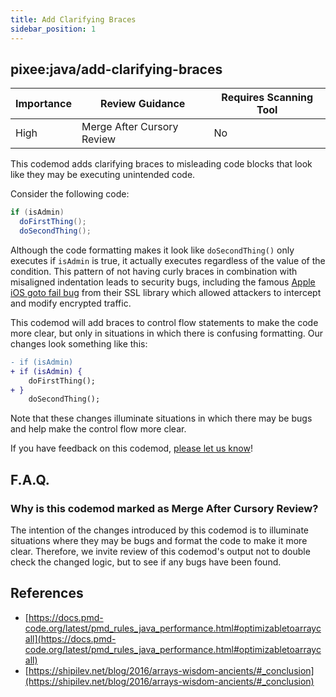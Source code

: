 ```yaml
---
title: Add Clarifying Braces
sidebar_position: 1
---
```


## pixee:java/add-clarifying-braces

| Importance | Review Guidance            | Requires Scanning Tool |
|------------|----------------------------|------------------------|
| High       | Merge After Cursory Review | No                     |

This codemod adds clarifying braces to misleading code blocks that look like they may be executing unintended code.

Consider the following code:
```java
if (isAdmin)
  doFirstThing();
  doSecondThing();
```

Although the code formatting makes it look like `doSecondThing()` only executes if `isAdmin` is true, it actually executes regardless of the value of the condition. This pattern of not having curly braces in combination with misaligned indentation leads to security bugs, including the famous [Apple iOS goto fail bug](https://www.synopsys.com/blogs/software-security/understanding-apple-goto-fail-vulnerability-2/) from their SSL library which allowed attackers to intercept and modify encrypted traffic.

This codemod will add braces to control flow statements to make the code more clear, but only in situations in which there is confusing formatting. Our changes look something like this:
```diff
- if (isAdmin)
+ if (isAdmin) {
    doFirstThing();
+ }    
    doSecondThing();
```

Note that these changes illuminate situations in which there may be bugs and help make the control flow more clear.


If you have feedback on this codemod, [please let us know](mailto:feedback@pixee.ai)!

## F.A.Q.

### Why is this codemod marked as Merge After Cursory Review?

The intention of the changes introduced by this codemod is to illuminate situations where they may be bugs and format the code to make it more clear. Therefore, we invite review of this codemod's output not to double check the changed logic, but to see if any bugs have been found.

## References
* [https://docs.pmd-code.org/latest/pmd_rules_java_performance.html#optimizabletoarraycall](https://docs.pmd-code.org/latest/pmd_rules_java_performance.html#optimizabletoarraycall)
* [https://shipilev.net/blog/2016/arrays-wisdom-ancients/#_conclusion](https://shipilev.net/blog/2016/arrays-wisdom-ancients/#_conclusion)
